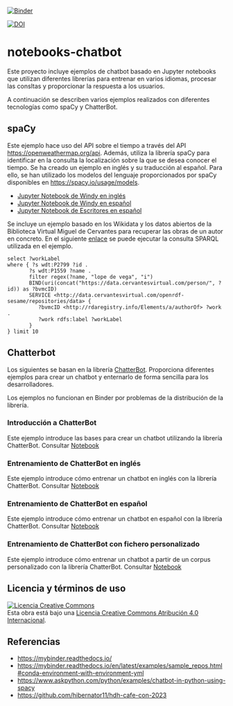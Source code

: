 [![Binder](https://mybinder.org/badge_logo.svg)](https://mybinder.org/v2/gh/hibernator11/notebooks-chatbot-v2/master)

[![DOI](https://zenodo.org/badge/298878713.svg)](https://zenodo.org/badge/latestdoi/298878713)


# notebooks-chatbot
Este proyecto incluye ejemplos de chatbot basado en Jupyter notebooks que utilizan diferentes librerías para entrenar en varios idiomas, procesar las consltas y proporcionar la respuesta a los usuarios.

A continuación se describen varios ejemplos realizados con diferentes tecnologías como spaCy y ChatterBot.

## spaCy
Este ejemplo hace uso del API sobre el tiempo a través del API https://openweathermap.org/api. Además, utiliza la librería spaCy para identificar en la consulta la localización sobre la que se desea conocer el tiempo. Se ha creado un ejemplo en inglés y su traducción al español. Para ello, se han utilizado los modelos del lenguaje proporcionados por spaCy disponibles en https://spacy.io/usage/models.

- [Jupyter Notebook de Windy en inglés](https://nbviewer.org/github/hibernator11/notebooks-chatbot-v2/blob/master/Windy-Chat.ipynb)
- [Jupyter Notebook de Windy en español](https://nbviewer.org/github/hibernator11/notebooks-chatbot-v2/blob/master/Windy-Chat-es.ipynb)
- [Jupyter Notebook de Escritores en español](https://nbviewer.org/github/hibernator11/notebooks-chatbot-v2/blob/master/Escritores-Chat-es.ipynb)

Se incluye un ejemplo basado en los Wikidata y los datos abiertos de la Biblioteca Virtual Miguel de Cervantes para recuperar las obras de un autor en concreto. En el siguiente [enlace](https://w.wiki/7bWQ) se puede ejecutar la consulta SPARQL utilizada en el ejemplo.

```
select ?workLabel
where { ?s wdt:P2799 ?id . 
       ?s wdt:P1559 ?name . 
       filter regex(?name, "lope de vega", "i")
       BIND(uri(concat("https://data.cervantesvirtual.com/person/", ?id)) as ?bvmcID) 
       SERVICE <http://data.cervantesvirtual.com/openrdf-sesame/repositories/data> {
          ?bvmcID <http://rdaregistry.info/Elements/a/authorOf> ?work .
          ?work rdfs:label ?workLabel        
       }
} limit 10
```



## Chatterbot
Los siguientes se basan en la librería [ChatterBot](https://pypi.org/project/ChatterBot/). Proporciona diferentes ejemplos para crear un chatbot y enternarlo de forma sencilla para los desarrolladores.

Los ejemplos no funcionan en Binder por problemas de la distribución de la librería.

### Introducción a ChatterBot
Este ejemplo introduce las bases para crear un chatbot utilizando la librería ChatterBot. Consultar [Notebook](https://nbviewer.org/github/hibernator11/notebooks-chatbot/blob/master/chatterbot/Ejemplo-chatterbot.ipynb)

### Entrenamiento de ChatterBot en inglés
Este ejemplo introduce cómo entrenar un chatbot en inglés con la librería ChatterBot. Consultar [Notebook](https://nbviewer.org/github/hibernator11/notebooks-chatbot/blob/master/chatterbot/Ejemplo-chatterbot-entrenamiento-ingles.ipynb)

### Entrenamiento de ChatterBot en español
Este ejemplo introduce cómo entrenar un chatbot en español con la librería ChatterBot. Consultar [Notebook](https://nbviewer.org/github/hibernator11/notebooks-chatbot/blob/master/chatterbot/Ejemplo-chatterbot-entrenamiento-espanol.ipynb)

### Entrenamiento de ChatterBot con fichero personalizado
Este ejemplo introduce cómo entrenar un chatbot a partir de un corpus personalizado con la librería ChatterBot. Consultar [Notebook](https://nbviewer.org/github/hibernator11/notebooks-chatbot/blob/master/chatterbot/Ejemplo-chatterbot-entrenamiento-corpus.ipynb)

## Licencia y términos de uso
<a rel="license" href="http://creativecommons.org/licenses/by/4.0/"><img alt="Licencia Creative Commons" style="border-width:0" src="https://i.creativecommons.org/l/by/4.0/80x15.png" /></a><br />Esta obra está bajo una <a rel="license" href="http://creativecommons.org/licenses/by/4.0/">Licencia Creative Commons Atribución 4.0 Internacional</a>.

## Referencias

- https://mybinder.readthedocs.io/
- https://mybinder.readthedocs.io/en/latest/examples/sample_repos.html#conda-environment-with-environment-yml
- https://www.askpython.com/python/examples/chatbot-in-python-using-spacy
- https://github.com/hibernator11/hdh-cafe-con-2023
